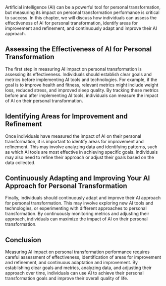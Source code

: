 
Artificial intelligence (AI) can be a powerful tool for personal transformation, but measuring its impact on personal transformation performance is critical to success. In this chapter, we will discuss how individuals can assess the effectiveness of AI for personal transformation, identify areas for improvement and refinement, and continuously adapt and improve their AI approach.

Assessing the Effectiveness of AI for Personal Transformation
-------------------------------------------------------------

The first step in measuring AI impact on personal transformation is assessing its effectiveness. Individuals should establish clear goals and metrics before implementing AI tools and technologies. For example, if the goal is to improve health and fitness, relevant metrics might include weight loss, reduced stress, and improved sleep quality. By tracking these metrics before and after implementing AI tools, individuals can measure the impact of AI on their personal transformation.

Identifying Areas for Improvement and Refinement
------------------------------------------------

Once individuals have measured the impact of AI on their personal transformation, it is important to identify areas for improvement and refinement. This may involve analyzing data and identifying patterns, such as which AI tools are most effective in achieving specific goals. Individuals may also need to refine their approach or adjust their goals based on the data collected.

Continuously Adapting and Improving Your AI Approach for Personal Transformation
--------------------------------------------------------------------------------

Finally, individuals should continuously adapt and improve their AI approach for personal transformation. This may involve exploring new AI tools and technologies, or experimenting with different approaches to personal transformation. By continuously monitoring metrics and adjusting their approach, individuals can maximize the impact of AI on their personal transformation.

Conclusion
----------

Measuring AI impact on personal transformation performance requires careful assessment of effectiveness, identification of areas for improvement and refinement, and continuous adaptation and improvement. By establishing clear goals and metrics, analyzing data, and adjusting their approach over time, individuals can use AI to achieve their personal transformation goals and improve their overall quality of life.
